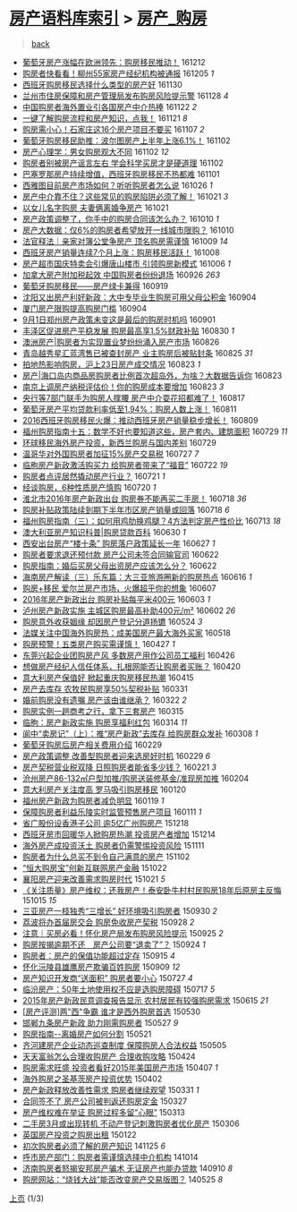 [房产语料库索引](../../README.md)  > [房产_购房](房产_购房.md)
====
> [back](../README.md)

- [葡萄牙房产涨幅在欧洲领先：购房移民推动！](http://jkwz.applinzi.com/ittc/6910791201594016773.html#%E8%91%A1%E8%90%84%E7%89%99%E6%88%BF%E4%BA%A7%E6%B6%A8%E5%B9%85%E5%9C%A8%E6%AC%A7%E6%B4%B2%E9%A2%86%E5%85%88%EF%BC%9A%E8%B4%AD%E6%88%BF%E7%A7%BB%E6%B0%91%E6%8E%A8%E5%8A%A8%EF%BC%81) 161212  
- [购房者快看看！柳州55家房产经纪机构被通报](http://jkwz.applinzi.com/ittc/6908182371215344645.html#%E8%B4%AD%E6%88%BF%E8%80%85%E5%BF%AB%E7%9C%8B%E7%9C%8B%EF%BC%81%E6%9F%B3%E5%B7%9E55%E5%AE%B6%E6%88%BF%E4%BA%A7%E7%BB%8F%E7%BA%AA%E6%9C%BA%E6%9E%84%E8%A2%AB%E9%80%9A%E6%8A%A5) 161205 *1* 
- [西班牙购房移民选择什么类型的房产好](http://jkwz.applinzi.com/ittc/6906283751708820485.html#%E8%A5%BF%E7%8F%AD%E7%89%99%E8%B4%AD%E6%88%BF%E7%A7%BB%E6%B0%91%E9%80%89%E6%8B%A9%E4%BB%80%E4%B9%88%E7%B1%BB%E5%9E%8B%E7%9A%84%E6%88%BF%E4%BA%A7%E5%A5%BD) 161130  
- [兰州市住房保障和房产管理局发布购房风险提示警](http://jkwz.applinzi.com/ittc/6905465273363989509.html#%E5%85%B0%E5%B7%9E%E5%B8%82%E4%BD%8F%E6%88%BF%E4%BF%9D%E9%9A%9C%E5%92%8C%E6%88%BF%E4%BA%A7%E7%AE%A1%E7%90%86%E5%B1%80%E5%8F%91%E5%B8%83%E8%B4%AD%E6%88%BF%E9%A3%8E%E9%99%A9%E6%8F%90%E7%A4%BA%E8%AD%A6) 161128 *4* 
- [中国购房者海外置业引各国房产中介热捧](http://jkwz.applinzi.com/ittc/6903322156628198404.html#%E4%B8%AD%E5%9B%BD%E8%B4%AD%E6%88%BF%E8%80%85%E6%B5%B7%E5%A4%96%E7%BD%AE%E4%B8%9A%E5%BC%95%E5%90%84%E5%9B%BD%E6%88%BF%E4%BA%A7%E4%B8%AD%E4%BB%8B%E7%83%AD%E6%8D%A7) 161122 *2* 
- [一键了解购房流程和房产知识，点我！](http://jkwz.applinzi.com/ittc/6902994015707726853.html#%E4%B8%80%E9%94%AE%E4%BA%86%E8%A7%A3%E8%B4%AD%E6%88%BF%E6%B5%81%E7%A8%8B%E5%92%8C%E6%88%BF%E4%BA%A7%E7%9F%A5%E8%AF%86%EF%BC%8C%E7%82%B9%E6%88%91%EF%BC%81) 161121 *8* 
- [购房需小心！石家庄这16个房产项目不要买](http://jkwz.applinzi.com/ittc/6897763913373844484.html#%E8%B4%AD%E6%88%BF%E9%9C%80%E5%B0%8F%E5%BF%83%EF%BC%81%E7%9F%B3%E5%AE%B6%E5%BA%84%E8%BF%9916%E4%B8%AA%E6%88%BF%E4%BA%A7%E9%A1%B9%E7%9B%AE%E4%B8%8D%E8%A6%81%E4%B9%B0) 161107 *2* 
- [葡萄牙购房移民助推：波尔图房产上半年上涨6.1%！](http://jkwz.applinzi.com/ittc/6895948792863392773.html#%E8%91%A1%E8%90%84%E7%89%99%E8%B4%AD%E6%88%BF%E7%A7%BB%E6%B0%91%E5%8A%A9%E6%8E%A8%EF%BC%9A%E6%B3%A2%E5%B0%94%E5%9B%BE%E6%88%BF%E4%BA%A7%E4%B8%8A%E5%8D%8A%E5%B9%B4%E4%B8%8A%E6%B6%A86.1%25%EF%BC%81) 161102  
- [房产心理学：男女购房观大不同](http://jkwz.applinzi.com/ittc/6895868243733906437.html#%E6%88%BF%E4%BA%A7%E5%BF%83%E7%90%86%E5%AD%A6%EF%BC%9A%E7%94%B7%E5%A5%B3%E8%B4%AD%E6%88%BF%E8%A7%82%E5%A4%A7%E4%B8%8D%E5%90%8C) 161102 *12* 
- [购房者别被房产谣言左右 学会科学买房才是硬道理](http://jkwz.applinzi.com/ittc/6895852024154817541.html#%E8%B4%AD%E6%88%BF%E8%80%85%E5%88%AB%E8%A2%AB%E6%88%BF%E4%BA%A7%E8%B0%A3%E8%A8%80%E5%B7%A6%E5%8F%B3+%E5%AD%A6%E4%BC%9A%E7%A7%91%E5%AD%A6%E4%B9%B0%E6%88%BF%E6%89%8D%E6%98%AF%E7%A1%AC%E9%81%93%E7%90%86) 161102  
- [巴塞罗那房产持续增值，西班牙购房移民不热都难](http://jkwz.applinzi.com/ittc/6895099646820484101.html#%E5%B7%B4%E5%A1%9E%E7%BD%97%E9%82%A3%E6%88%BF%E4%BA%A7%E6%8C%81%E7%BB%AD%E5%A2%9E%E5%80%BC%EF%BC%8C%E8%A5%BF%E7%8F%AD%E7%89%99%E8%B4%AD%E6%88%BF%E7%A7%BB%E6%B0%91%E4%B8%8D%E7%83%AD%E9%83%BD%E9%9A%BE) 161101  
- [西雅图目前房产市场如何？听听购房者怎么说](http://jkwz.applinzi.com/ittc/6893361101986612229.html#%E8%A5%BF%E9%9B%85%E5%9B%BE%E7%9B%AE%E5%89%8D%E6%88%BF%E4%BA%A7%E5%B8%82%E5%9C%BA%E5%A6%82%E4%BD%95%EF%BC%9F%E5%90%AC%E5%90%AC%E8%B4%AD%E6%88%BF%E8%80%85%E6%80%8E%E4%B9%88%E8%AF%B4) 161026 *1* 
- [房产中介靠不住？这些常见的购房陷阱必须了解！](http://jkwz.applinzi.com/ittc/6891469806632436740.html#%E6%88%BF%E4%BA%A7%E4%B8%AD%E4%BB%8B%E9%9D%A0%E4%B8%8D%E4%BD%8F%EF%BC%9F%E8%BF%99%E4%BA%9B%E5%B8%B8%E8%A7%81%E7%9A%84%E8%B4%AD%E6%88%BF%E9%99%B7%E9%98%B1%E5%BF%85%E9%A1%BB%E4%BA%86%E8%A7%A3%EF%BC%81) 161021 *3* 
- [以女儿名字购房 夫妻俩离婚争房产](http://jkwz.applinzi.com/ittc/6891223808538575877.html#%E4%BB%A5%E5%A5%B3%E5%84%BF%E5%90%8D%E5%AD%97%E8%B4%AD%E6%88%BF+%E5%A4%AB%E5%A6%BB%E4%BF%A9%E7%A6%BB%E5%A9%9A%E4%BA%89%E6%88%BF%E4%BA%A7) 161021  
- [房产政策调整了，你手中的购房合同该怎么办？](http://jkwz.applinzi.com/ittc/6887411107584541700.html#%E6%88%BF%E4%BA%A7%E6%94%BF%E7%AD%96%E8%B0%83%E6%95%B4%E4%BA%86%EF%BC%8C%E4%BD%A0%E6%89%8B%E4%B8%AD%E7%9A%84%E8%B4%AD%E6%88%BF%E5%90%88%E5%90%8C%E8%AF%A5%E6%80%8E%E4%B9%88%E5%8A%9E%EF%BC%9F) 161010 *1* 
- [房产大数据：仅6%的购房者希望放开一线城市限购？](http://jkwz.applinzi.com/ittc/6887383069517939717.html#%E6%88%BF%E4%BA%A7%E5%A4%A7%E6%95%B0%E6%8D%AE%EF%BC%9A%E4%BB%856%25%E7%9A%84%E8%B4%AD%E6%88%BF%E8%80%85%E5%B8%8C%E6%9C%9B%E6%94%BE%E5%BC%80%E4%B8%80%E7%BA%BF%E5%9F%8E%E5%B8%82%E9%99%90%E8%B4%AD%EF%BC%9F) 161010  
- [法官释法｜亲家对簿公堂争房产 顶名购房需谨慎](http://jkwz.applinzi.com/ittc/6887046748177957893.html#%E6%B3%95%E5%AE%98%E9%87%8A%E6%B3%95%EF%BD%9C%E4%BA%B2%E5%AE%B6%E5%AF%B9%E7%B0%BF%E5%85%AC%E5%A0%82%E4%BA%89%E6%88%BF%E4%BA%A7+%E9%A1%B6%E5%90%8D%E8%B4%AD%E6%88%BF%E9%9C%80%E8%B0%A8%E6%85%8E) 161009 *14* 
- [西班牙房产销量连续7个月上涨：购房移民活跃！](http://jkwz.applinzi.com/ittc/6886680897830519813.html#%E8%A5%BF%E7%8F%AD%E7%89%99%E6%88%BF%E4%BA%A7%E9%94%80%E9%87%8F%E8%BF%9E%E7%BB%AD7%E4%B8%AA%E6%9C%88%E4%B8%8A%E6%B6%A8%EF%BC%9A%E8%B4%AD%E6%88%BF%E7%A7%BB%E6%B0%91%E6%B4%BB%E8%B7%83%EF%BC%81) 161008  
- [房产超市国庆特卖会引爆唐山楼市 引领购房新模式](http://jkwz.applinzi.com/ittc/6886025988613342213.html#%E6%88%BF%E4%BA%A7%E8%B6%85%E5%B8%82%E5%9B%BD%E5%BA%86%E7%89%B9%E5%8D%96%E4%BC%9A%E5%BC%95%E7%88%86%E5%94%90%E5%B1%B1%E6%A5%BC%E5%B8%82+%E5%BC%95%E9%A2%86%E8%B4%AD%E6%88%BF%E6%96%B0%E6%A8%A1%E5%BC%8F) 161006 *1* 
- [加拿大房产附加税起效 中国购房者纷纷退场](http://jkwz.applinzi.com/ittc/6882176540137227269.html#%E5%8A%A0%E6%8B%BF%E5%A4%A7%E6%88%BF%E4%BA%A7%E9%99%84%E5%8A%A0%E7%A8%8E%E8%B5%B7%E6%95%88+%E4%B8%AD%E5%9B%BD%E8%B4%AD%E6%88%BF%E8%80%85%E7%BA%B7%E7%BA%B7%E9%80%80%E5%9C%BA) 160926 *263* 
- [葡萄牙购房移民——房产绿卡兼得](http://jkwz.applinzi.com/ittc/6879596280799560708.html#%E8%91%A1%E8%90%84%E7%89%99%E8%B4%AD%E6%88%BF%E7%A7%BB%E6%B0%91%E2%80%94%E2%80%94%E6%88%BF%E4%BA%A7%E7%BB%BF%E5%8D%A1%E5%85%BC%E5%BE%97) 160919  
- [沈阳又出房产利好新政：大中专毕业生购房可用父母公积金](http://jkwz.applinzi.com/ittc/6874102453032715268.html#%E6%B2%88%E9%98%B3%E5%8F%88%E5%87%BA%E6%88%BF%E4%BA%A7%E5%88%A9%E5%A5%BD%E6%96%B0%E6%94%BF%EF%BC%9A%E5%A4%A7%E4%B8%AD%E4%B8%93%E6%AF%95%E4%B8%9A%E7%94%9F%E8%B4%AD%E6%88%BF%E5%8F%AF%E7%94%A8%E7%88%B6%E6%AF%8D%E5%85%AC%E7%A7%AF%E9%87%91) 160904  
- [厦门房产限购提高购房门槛](http://jkwz.applinzi.com/ittc/6872546950385239045.html#%E5%8E%A6%E9%97%A8%E6%88%BF%E4%BA%A7%E9%99%90%E8%B4%AD%E6%8F%90%E9%AB%98%E8%B4%AD%E6%88%BF%E9%97%A8%E6%A7%9B) 160904  
- [9月1日郑州房产政策未变这是最后的购房时机吗](http://jkwz.applinzi.com/ittc/6872817430904177669.html#9%E6%9C%881%E6%97%A5%E9%83%91%E5%B7%9E%E6%88%BF%E4%BA%A7%E6%94%BF%E7%AD%96%E6%9C%AA%E5%8F%98%E8%BF%99%E6%98%AF%E6%9C%80%E5%90%8E%E7%9A%84%E8%B4%AD%E6%88%BF%E6%97%B6%E6%9C%BA%E5%90%97) 160901  
- [丰泽区促进房产平稳发展 购房最高享1.5%财政补贴](http://jkwz.applinzi.com/ittc/6872075780598793221.html#%E4%B8%B0%E6%B3%BD%E5%8C%BA%E4%BF%83%E8%BF%9B%E6%88%BF%E4%BA%A7%E5%B9%B3%E7%A8%B3%E5%8F%91%E5%B1%95+%E8%B4%AD%E6%88%BF%E6%9C%80%E9%AB%98%E4%BA%AB1.5%25%E8%B4%A2%E6%94%BF%E8%A1%A5%E8%B4%B4) 160830 *1* 
- [澳洲房产|购房者为实现置业梦纷纷涌入房产市场](http://jkwz.applinzi.com/ittc/6870629964600312837.html#%E6%BE%B3%E6%B4%B2%E6%88%BF%E4%BA%A7%7C%E8%B4%AD%E6%88%BF%E8%80%85%E4%B8%BA%E5%AE%9E%E7%8E%B0%E7%BD%AE%E4%B8%9A%E6%A2%A6%E7%BA%B7%E7%BA%B7%E6%B6%8C%E5%85%A5%E6%88%BF%E4%BA%A7%E5%B8%82%E5%9C%BA) 160826  
- [青岛越秀星汇蓝湾售已被查封房产 业主购房后被贴封条](http://jkwz.applinzi.com/ittc/6870409853968843780.html#%E9%9D%92%E5%B2%9B%E8%B6%8A%E7%A7%80%E6%98%9F%E6%B1%87%E8%93%9D%E6%B9%BE%E5%94%AE%E5%B7%B2%E8%A2%AB%E6%9F%A5%E5%B0%81%E6%88%BF%E4%BA%A7+%E4%B8%9A%E4%B8%BB%E8%B4%AD%E6%88%BF%E5%90%8E%E8%A2%AB%E8%B4%B4%E5%B0%81%E6%9D%A1) 160825 *31* 
- [拍地热影响购房，沪上23日房产成交情况](http://jkwz.applinzi.com/ittc/6869619115538514949.html#%E6%8B%8D%E5%9C%B0%E7%83%AD%E5%BD%B1%E5%93%8D%E8%B4%AD%E6%88%BF%EF%BC%8C%E6%B2%AA%E4%B8%8A23%E6%97%A5%E6%88%BF%E4%BA%A7%E6%88%90%E4%BA%A4%E6%83%85%E5%86%B5) 160823 *1* 
- [房产|海口岛内商品房购房者比例首次超岛外，为啥？大数据告诉你](http://jkwz.applinzi.com/ittc/6869592010650027013.html#%E6%88%BF%E4%BA%A7%7C%E6%B5%B7%E5%8F%A3%E5%B2%9B%E5%86%85%E5%95%86%E5%93%81%E6%88%BF%E8%B4%AD%E6%88%BF%E8%80%85%E6%AF%94%E4%BE%8B%E9%A6%96%E6%AC%A1%E8%B6%85%E5%B2%9B%E5%A4%96%EF%BC%8C%E4%B8%BA%E5%95%A5%EF%BC%9F%E5%A4%A7%E6%95%B0%E6%8D%AE%E5%91%8A%E8%AF%89%E4%BD%A0) 160823  
- [南京上调房产纳税评估价！你的购房成本要增加](http://jkwz.applinzi.com/ittc/6869488522913907716.html#%E5%8D%97%E4%BA%AC%E4%B8%8A%E8%B0%83%E6%88%BF%E4%BA%A7%E7%BA%B3%E7%A8%8E%E8%AF%84%E4%BC%B0%E4%BB%B7%EF%BC%81%E4%BD%A0%E7%9A%84%E8%B4%AD%E6%88%BF%E6%88%90%E6%9C%AC%E8%A6%81%E5%A2%9E%E5%8A%A0) 160823 *3* 
- [央行等7部门联手为购房人撑腰 房产中介耍花招都难了！](http://jkwz.applinzi.com/ittc/6867353615878063109.html#%E5%A4%AE%E8%A1%8C%E7%AD%897%E9%83%A8%E9%97%A8%E8%81%94%E6%89%8B%E4%B8%BA%E8%B4%AD%E6%88%BF%E4%BA%BA%E6%92%91%E8%85%B0+%E6%88%BF%E4%BA%A7%E4%B8%AD%E4%BB%8B%E8%80%8D%E8%8A%B1%E6%8B%9B%E9%83%BD%E9%9A%BE%E4%BA%86%EF%BC%81) 160817  
- [葡萄牙房产平均贷款利率低至1.94%：购房人数上涨！](http://jkwz.applinzi.com/ittc/6865067013428478981.html#%E8%91%A1%E8%90%84%E7%89%99%E6%88%BF%E4%BA%A7%E5%B9%B3%E5%9D%87%E8%B4%B7%E6%AC%BE%E5%88%A9%E7%8E%87%E4%BD%8E%E8%87%B31.94%25%EF%BC%9A%E8%B4%AD%E6%88%BF%E4%BA%BA%E6%95%B0%E4%B8%8A%E6%B6%A8%EF%BC%81) 160811  
- [2016西班牙购房移民火爆：推动西班牙房产销量稳步增长！](http://jkwz.applinzi.com/ittc/6864405160402617349.html#2016%E8%A5%BF%E7%8F%AD%E7%89%99%E8%B4%AD%E6%88%BF%E7%A7%BB%E6%B0%91%E7%81%AB%E7%88%86%EF%BC%9A%E6%8E%A8%E5%8A%A8%E8%A5%BF%E7%8F%AD%E7%89%99%E6%88%BF%E4%BA%A7%E9%94%80%E9%87%8F%E7%A8%B3%E6%AD%A5%E5%A2%9E%E9%95%BF%EF%BC%81) 160809  
- [福州购房指南十五：数学不好也要知道这些，房产套内、建筑面积](http://jkwz.applinzi.com/ittc/6860297562015400964.html#%E7%A6%8F%E5%B7%9E%E8%B4%AD%E6%88%BF%E6%8C%87%E5%8D%97%E5%8D%81%E4%BA%94%EF%BC%9A%E6%95%B0%E5%AD%A6%E4%B8%8D%E5%A5%BD%E4%B9%9F%E8%A6%81%E7%9F%A5%E9%81%93%E8%BF%99%E4%BA%9B%EF%BC%8C%E6%88%BF%E4%BA%A7%E5%A5%97%E5%86%85%E3%80%81%E5%BB%BA%E7%AD%91%E9%9D%A2%E7%A7%AF) 160729 *11* 
- [环球移民海外房产投资，新西兰购房与国内差别](http://jkwz.applinzi.com/ittc/6860269496002151429.html#%E7%8E%AF%E7%90%83%E7%A7%BB%E6%B0%91%E6%B5%B7%E5%A4%96%E6%88%BF%E4%BA%A7%E6%8A%95%E8%B5%84%EF%BC%8C%E6%96%B0%E8%A5%BF%E5%85%B0%E8%B4%AD%E6%88%BF%E4%B8%8E%E5%9B%BD%E5%86%85%E5%B7%AE%E5%88%AB) 160729  
- [温哥华对外国购房者加征15%房产交易税](http://jkwz.applinzi.com/ittc/6859328892313273349.html#%E6%B8%A9%E5%93%A5%E5%8D%8E%E5%AF%B9%E5%A4%96%E5%9B%BD%E8%B4%AD%E6%88%BF%E8%80%85%E5%8A%A0%E5%BE%8115%25%E6%88%BF%E4%BA%A7%E4%BA%A4%E6%98%93%E7%A8%8E) 160727 *7* 
- [临朐房产新政激活购买力 给购房者带来了“福音”](http://jkwz.applinzi.com/ittc/6857692766259381252.html#%E4%B8%B4%E6%9C%90%E6%88%BF%E4%BA%A7%E6%96%B0%E6%94%BF%E6%BF%80%E6%B4%BB%E8%B4%AD%E4%B9%B0%E5%8A%9B+%E7%BB%99%E8%B4%AD%E6%88%BF%E8%80%85%E5%B8%A6%E6%9D%A5%E4%BA%86%E2%80%9C%E7%A6%8F%E9%9F%B3%E2%80%9D) 160722 *19* 
- [购房者点评居然撬动房产行业？](http://jkwz.applinzi.com/ittc/6857353654713189380.html#%E8%B4%AD%E6%88%BF%E8%80%85%E7%82%B9%E8%AF%84%E5%B1%85%E7%84%B6%E6%92%AC%E5%8A%A8%E6%88%BF%E4%BA%A7%E8%A1%8C%E4%B8%9A%EF%BC%9F) 160721 *1* 
- [经谈购房，6种性质房产慎购](http://jkwz.applinzi.com/ittc/6856952482131084293.html#%E7%BB%8F%E8%B0%88%E8%B4%AD%E6%88%BF%EF%BC%8C6%E7%A7%8D%E6%80%A7%E8%B4%A8%E6%88%BF%E4%BA%A7%E6%85%8E%E8%B4%AD) 160720 *1* 
- [淮北市2016年房产新政出台 购房券不能再买二手房！](http://jkwz.applinzi.com/ittc/6856113243667563524.html#%E6%B7%AE%E5%8C%97%E5%B8%822016%E5%B9%B4%E6%88%BF%E4%BA%A7%E6%96%B0%E6%94%BF%E5%87%BA%E5%8F%B0+%E8%B4%AD%E6%88%BF%E5%88%B8%E4%B8%8D%E8%83%BD%E5%86%8D%E4%B9%B0%E4%BA%8C%E6%89%8B%E6%88%BF%EF%BC%81) 160718 *36* 
- [购房补贴政策陆续到期下半年市区房产销量或回落](http://jkwz.applinzi.com/ittc/6856102594493285381.html#%E8%B4%AD%E6%88%BF%E8%A1%A5%E8%B4%B4%E6%94%BF%E7%AD%96%E9%99%86%E7%BB%AD%E5%88%B0%E6%9C%9F%E4%B8%8B%E5%8D%8A%E5%B9%B4%E5%B8%82%E5%8C%BA%E6%88%BF%E4%BA%A7%E9%94%80%E9%87%8F%E6%88%96%E5%9B%9E%E8%90%BD) 160718 *6* 
- [福州购房指南（三）：如何用鸡肋换鸡腿？4方法判定房产性价比](http://jkwz.applinzi.com/ittc/6854358621642818564.html#%E7%A6%8F%E5%B7%9E%E8%B4%AD%E6%88%BF%E6%8C%87%E5%8D%97%EF%BC%88%E4%B8%89%EF%BC%89%EF%BC%9A%E5%A6%82%E4%BD%95%E7%94%A8%E9%B8%A1%E8%82%8B%E6%8D%A2%E9%B8%A1%E8%85%BF%EF%BC%9F4%E6%96%B9%E6%B3%95%E5%88%A4%E5%AE%9A%E6%88%BF%E4%BA%A7%E6%80%A7%E4%BB%B7%E6%AF%94) 160713 *18* 
- [澳大利亚房产知识科普|购房贷款百科](http://jkwz.applinzi.com/ittc/6849509176916837381.html#%E6%BE%B3%E5%A4%A7%E5%88%A9%E4%BA%9A%E6%88%BF%E4%BA%A7%E7%9F%A5%E8%AF%86%E7%A7%91%E6%99%AE%7C%E8%B4%AD%E6%88%BF%E8%B4%B7%E6%AC%BE%E7%99%BE%E7%A7%91) 160630 *1* 
- [西安出台房产“楼十条” 购房落户政策延长一年](http://jkwz.applinzi.com/ittc/6848307818276586500.html#%E8%A5%BF%E5%AE%89%E5%87%BA%E5%8F%B0%E6%88%BF%E4%BA%A7%E2%80%9C%E6%A5%BC%E5%8D%81%E6%9D%A1%E2%80%9D+%E8%B4%AD%E6%88%BF%E8%90%BD%E6%88%B7%E6%94%BF%E7%AD%96%E5%BB%B6%E9%95%BF%E4%B8%80%E5%B9%B4) 160627 *1* 
- [购房者要求退还预付款 房产公司未签合同输官司](http://jkwz.applinzi.com/ittc/6846491375750874117.html#%E8%B4%AD%E6%88%BF%E8%80%85%E8%A6%81%E6%B1%82%E9%80%80%E8%BF%98%E9%A2%84%E4%BB%98%E6%AC%BE+%E6%88%BF%E4%BA%A7%E5%85%AC%E5%8F%B8%E6%9C%AA%E7%AD%BE%E5%90%88%E5%90%8C%E8%BE%93%E5%AE%98%E5%8F%B8) 160622  
- [购房指南：婚后买房父母出资房产应该怎么分？](http://jkwz.applinzi.com/ittc/6846469108983661573.html#%E8%B4%AD%E6%88%BF%E6%8C%87%E5%8D%97%EF%BC%9A%E5%A9%9A%E5%90%8E%E4%B9%B0%E6%88%BF%E7%88%B6%E6%AF%8D%E5%87%BA%E8%B5%84%E6%88%BF%E4%BA%A7%E5%BA%94%E8%AF%A5%E6%80%8E%E4%B9%88%E5%88%86%EF%BC%9F) 160622  
- [海南房产解读（三）乐东篇：大三亚旅游圈新的购房热点](http://jkwz.applinzi.com/ittc/6844025313256014852.html#%E6%B5%B7%E5%8D%97%E6%88%BF%E4%BA%A7%E8%A7%A3%E8%AF%BB%EF%BC%88%E4%B8%89%EF%BC%89%E4%B9%90%E4%B8%9C%E7%AF%87%EF%BC%9A%E5%A4%A7%E4%B8%89%E4%BA%9A%E6%97%85%E6%B8%B8%E5%9C%88%E6%96%B0%E7%9A%84%E8%B4%AD%E6%88%BF%E7%83%AD%E7%82%B9) 160616 *1* 
- [购房+移民 爱尔兰房产市场，火爆超乎你的想象](http://jkwz.applinzi.com/ittc/6840925068724798469.html#%E8%B4%AD%E6%88%BF%2B%E7%A7%BB%E6%B0%91+%E7%88%B1%E5%B0%94%E5%85%B0%E6%88%BF%E4%BA%A7%E5%B8%82%E5%9C%BA%EF%BC%8C%E7%81%AB%E7%88%86%E8%B6%85%E4%B9%8E%E4%BD%A0%E7%9A%84%E6%83%B3%E8%B1%A1) 160607  
- [2016年房产新政出台 购房补贴每平米400元](http://jkwz.applinzi.com/ittc/6839388111465088004.html#2016%E5%B9%B4%E6%88%BF%E4%BA%A7%E6%96%B0%E6%94%BF%E5%87%BA%E5%8F%B0+%E8%B4%AD%E6%88%BF%E8%A1%A5%E8%B4%B4%E6%AF%8F%E5%B9%B3%E7%B1%B3400%E5%85%83) 160603 *1* 
- [泸州房产新政实施 主城区购房最高补助400元/m²](http://jkwz.applinzi.com/ittc/6839222708130546692.html#%E6%B3%B8%E5%B7%9E%E6%88%BF%E4%BA%A7%E6%96%B0%E6%94%BF%E5%AE%9E%E6%96%BD+%E4%B8%BB%E5%9F%8E%E5%8C%BA%E8%B4%AD%E6%88%BF%E6%9C%80%E9%AB%98%E8%A1%A5%E5%8A%A9400%E5%85%83%2Fm%C2%B2) 160602 *26* 
- [购房意外收获姻缘 却因房产登记分道扬镳](http://jkwz.applinzi.com/ittc/6835838017327334404.html#%E8%B4%AD%E6%88%BF%E6%84%8F%E5%A4%96%E6%94%B6%E8%8E%B7%E5%A7%BB%E7%BC%98+%E5%8D%B4%E5%9B%A0%E6%88%BF%E4%BA%A7%E7%99%BB%E8%AE%B0%E5%88%86%E9%81%93%E6%89%AC%E9%95%B3) 160524 *3* 
- [法媒关注中国海外购房热：成美国房产最大海外买家](http://jkwz.applinzi.com/ittc/6833483277494912005.html#%E6%B3%95%E5%AA%92%E5%85%B3%E6%B3%A8%E4%B8%AD%E5%9B%BD%E6%B5%B7%E5%A4%96%E8%B4%AD%E6%88%BF%E7%83%AD%EF%BC%9A%E6%88%90%E7%BE%8E%E5%9B%BD%E6%88%BF%E4%BA%A7%E6%9C%80%E5%A4%A7%E6%B5%B7%E5%A4%96%E4%B9%B0%E5%AE%B6) 160518  
- [购房预警！五类房产购买需谨慎！](http://jkwz.applinzi.com/ittc/6825724798235591684.html#%E8%B4%AD%E6%88%BF%E9%A2%84%E8%AD%A6%EF%BC%81%E4%BA%94%E7%B1%BB%E6%88%BF%E4%BA%A7%E8%B4%AD%E4%B9%B0%E9%9C%80%E8%B0%A8%E6%85%8E%EF%BC%81) 160427 *1* 
- [东莞兴起企业团购房产风 多数房产用作公司员工福利](http://jkwz.applinzi.com/ittc/6825361719270310917.html#%E4%B8%9C%E8%8E%9E%E5%85%B4%E8%B5%B7%E4%BC%81%E4%B8%9A%E5%9B%A2%E8%B4%AD%E6%88%BF%E4%BA%A7%E9%A3%8E+%E5%A4%9A%E6%95%B0%E6%88%BF%E4%BA%A7%E7%94%A8%E4%BD%9C%E5%85%AC%E5%8F%B8%E5%91%98%E5%B7%A5%E7%A6%8F%E5%88%A9) 160426  
- [想做房产经纪人信任体系，扎根网能否让购房者买账？](http://jkwz.applinzi.com/ittc/6823088676766483461.html#%E6%83%B3%E5%81%9A%E6%88%BF%E4%BA%A7%E7%BB%8F%E7%BA%AA%E4%BA%BA%E4%BF%A1%E4%BB%BB%E4%BD%93%E7%B3%BB%EF%BC%8C%E6%89%8E%E6%A0%B9%E7%BD%91%E8%83%BD%E5%90%A6%E8%AE%A9%E8%B4%AD%E6%88%BF%E8%80%85%E4%B9%B0%E8%B4%A6%EF%BC%9F) 160420  
- [意大利房产保值好 掀起重庆购房移民热潮](http://jkwz.applinzi.com/ittc/6821280270023918596.html#%E6%84%8F%E5%A4%A7%E5%88%A9%E6%88%BF%E4%BA%A7%E4%BF%9D%E5%80%BC%E5%A5%BD+%E6%8E%80%E8%B5%B7%E9%87%8D%E5%BA%86%E8%B4%AD%E6%88%BF%E7%A7%BB%E6%B0%91%E7%83%AD%E6%BD%AE) 160415  
- [房产去库存 农牧民购房享50%契税补贴](http://jkwz.applinzi.com/ittc/6815689500189524996.html#%E6%88%BF%E4%BA%A7%E5%8E%BB%E5%BA%93%E5%AD%98+%E5%86%9C%E7%89%A7%E6%B0%91%E8%B4%AD%E6%88%BF%E4%BA%AB50%25%E5%A5%91%E7%A8%8E%E8%A1%A5%E8%B4%B4) 160331  
- [婚前购房没有遗嘱 房产该由谁继承？](http://jkwz.applinzi.com/ittc/6812394531773219845.html#%E5%A9%9A%E5%89%8D%E8%B4%AD%E6%88%BF%E6%B2%A1%E6%9C%89%E9%81%97%E5%98%B1+%E6%88%BF%E4%BA%A7%E8%AF%A5%E7%94%B1%E8%B0%81%E7%BB%A7%E6%89%BF%EF%BC%9F) 160322 *2* 
- [购房实例一趟商考之行，拿下三套房产](http://jkwz.applinzi.com/ittc/6809713005885408261.html#%E8%B4%AD%E6%88%BF%E5%AE%9E%E4%BE%8B%E4%B8%80%E8%B6%9F%E5%95%86%E8%80%83%E4%B9%8B%E8%A1%8C%EF%BC%8C%E6%8B%BF%E4%B8%8B%E4%B8%89%E5%A5%97%E6%88%BF%E4%BA%A7) 160315  
- [临朐：房产新政实施 购房享福利红包](http://jkwz.applinzi.com/ittc/6809438321142924292.html#%E4%B8%B4%E6%9C%90%EF%BC%9A%E6%88%BF%E4%BA%A7%E6%96%B0%E6%94%BF%E5%AE%9E%E6%96%BD+%E8%B4%AD%E6%88%BF%E4%BA%AB%E7%A6%8F%E5%88%A9%E7%BA%A2%E5%8C%85) 160314 *11* 
- [阆中“卖房记”（上）：推“房产新政”去库存 给购房群众发补](http://jkwz.applinzi.com/ittc/6807216701124903941.html#%E9%98%86%E4%B8%AD%E2%80%9C%E5%8D%96%E6%88%BF%E8%AE%B0%E2%80%9D%EF%BC%88%E4%B8%8A%EF%BC%89%EF%BC%9A%E6%8E%A8%E2%80%9C%E6%88%BF%E4%BA%A7%E6%96%B0%E6%94%BF%E2%80%9D%E5%8E%BB%E5%BA%93%E5%AD%98+%E7%BB%99%E8%B4%AD%E6%88%BF%E7%BE%A4%E4%BC%97%E5%8F%91%E8%A1%A5) 160308 *1* 
- [葡萄牙购房后房产相关费用介绍](http://jkwz.applinzi.com/ittc/6804359397669078021.html#%E8%91%A1%E8%90%84%E7%89%99%E8%B4%AD%E6%88%BF%E5%90%8E%E6%88%BF%E4%BA%A7%E7%9B%B8%E5%85%B3%E8%B4%B9%E7%94%A8%E4%BB%8B%E7%BB%8D) 160229  
- [房产政策调整 改善型购房者迎来选房好时机](http://jkwz.applinzi.com/ittc/6804228843640456196.html#%E6%88%BF%E4%BA%A7%E6%94%BF%E7%AD%96%E8%B0%83%E6%95%B4+%E6%94%B9%E5%96%84%E5%9E%8B%E8%B4%AD%E6%88%BF%E8%80%85%E8%BF%8E%E6%9D%A5%E9%80%89%E6%88%BF%E5%A5%BD%E6%97%B6%E6%9C%BA) 160229 *6* 
- [房产契税营业税双降 日照购房者能省多少钱？](http://jkwz.applinzi.com/ittc/6801229297490592773.html#%E6%88%BF%E4%BA%A7%E5%A5%91%E7%A8%8E%E8%90%A5%E4%B8%9A%E7%A8%8E%E5%8F%8C%E9%99%8D+%E6%97%A5%E7%85%A7%E8%B4%AD%E6%88%BF%E8%80%85%E8%83%BD%E7%9C%81%E5%A4%9A%E5%B0%91%E9%92%B1%EF%BC%9F) 160221 *3* 
- [沧州房产86-132㎡户型加推/购房送装修基金/准现房加推](http://jkwz.applinzi.com/ittc/6794756157952492549.html#%E6%B2%A7%E5%B7%9E%E6%88%BF%E4%BA%A786-132%E3%8E%A1%E6%88%B7%E5%9E%8B%E5%8A%A0%E6%8E%A8%2F%E8%B4%AD%E6%88%BF%E9%80%81%E8%A3%85%E4%BF%AE%E5%9F%BA%E9%87%91%2F%E5%87%86%E7%8E%B0%E6%88%BF%E5%8A%A0%E6%8E%A8) 160204  
- [意大利房产关注度高 罗马吸引购房移民](http://jkwz.applinzi.com/ittc/6789449956670833668.html#%E6%84%8F%E5%A4%A7%E5%88%A9%E6%88%BF%E4%BA%A7%E5%85%B3%E6%B3%A8%E5%BA%A6%E9%AB%98+%E7%BD%97%E9%A9%AC%E5%90%B8%E5%BC%95%E8%B4%AD%E6%88%BF%E7%A7%BB%E6%B0%91) 160120  
- [福州房产新政为购房者减负明显](http://jkwz.applinzi.com/ittc/6789158874049414148.html#%E7%A6%8F%E5%B7%9E%E6%88%BF%E4%BA%A7%E6%96%B0%E6%94%BF%E4%B8%BA%E8%B4%AD%E6%88%BF%E8%80%85%E5%87%8F%E8%B4%9F%E6%98%8E%E6%98%BE) 160119 *1* 
- [保障购房者利益乐陵实时监管预售房产项目](http://jkwz.applinzi.com/ittc/6785984858849543173.html#%E4%BF%9D%E9%9A%9C%E8%B4%AD%E6%88%BF%E8%80%85%E5%88%A9%E7%9B%8A%E4%B9%90%E9%99%B5%E5%AE%9E%E6%97%B6%E7%9B%91%E7%AE%A1%E9%A2%84%E5%94%AE%E6%88%BF%E4%BA%A7%E9%A1%B9%E7%9B%AE) 160111 *1* 
- [省广股份设香港子公司 逾5亿广州购房产](http://jkwz.applinzi.com/ittc/6777198241632486405.html#%E7%9C%81%E5%B9%BF%E8%82%A1%E4%BB%BD%E8%AE%BE%E9%A6%99%E6%B8%AF%E5%AD%90%E5%85%AC%E5%8F%B8+%E9%80%BE5%E4%BA%BF%E5%B9%BF%E5%B7%9E%E8%B4%AD%E6%88%BF%E4%BA%A7) 151218  
- [西班牙房市回暖华人掀购房热潮 投资房产者增加](http://jkwz.applinzi.com/ittc/6775621127883981829.html#%E8%A5%BF%E7%8F%AD%E7%89%99%E6%88%BF%E5%B8%82%E5%9B%9E%E6%9A%96%E5%8D%8E%E4%BA%BA%E6%8E%80%E8%B4%AD%E6%88%BF%E7%83%AD%E6%BD%AE+%E6%8A%95%E8%B5%84%E6%88%BF%E4%BA%A7%E8%80%85%E5%A2%9E%E5%8A%A0) 151214  
- [海外房产成投资沃土 购房者仍需警惕投资风险](http://jkwz.applinzi.com/ittc/6763446152322352132.html#%E6%B5%B7%E5%A4%96%E6%88%BF%E4%BA%A7%E6%88%90%E6%8A%95%E8%B5%84%E6%B2%83%E5%9C%9F+%E8%B4%AD%E6%88%BF%E8%80%85%E4%BB%8D%E9%9C%80%E8%AD%A6%E6%83%95%E6%8A%95%E8%B5%84%E9%A3%8E%E9%99%A9) 151111  
- [购房者为什么总买不到令自己满意的房产](http://jkwz.applinzi.com/ittc/6760037374827873284.html#%E8%B4%AD%E6%88%BF%E8%80%85%E4%B8%BA%E4%BB%80%E4%B9%88%E6%80%BB%E4%B9%B0%E4%B8%8D%E5%88%B0%E4%BB%A4%E8%87%AA%E5%B7%B1%E6%BB%A1%E6%84%8F%E7%9A%84%E6%88%BF%E4%BA%A7) 151102  
- [“恒大购房宝”创新互联网房产金融](http://jkwz.applinzi.com/ittc/6755927799794107396.html#%E2%80%9C%E6%81%92%E5%A4%A7%E8%B4%AD%E6%88%BF%E5%AE%9D%E2%80%9D%E5%88%9B%E6%96%B0%E4%BA%92%E8%81%94%E7%BD%91%E6%88%BF%E4%BA%A7%E9%87%91%E8%9E%8D) 151022  
- [襄阳房产迎来改善需求购房时代](http://jkwz.applinzi.com/ittc/6755582209547355141.html#%E8%A5%84%E9%98%B3%E6%88%BF%E4%BA%A7%E8%BF%8E%E6%9D%A5%E6%94%B9%E5%96%84%E9%9C%80%E6%B1%82%E8%B4%AD%E6%88%BF%E6%97%B6%E4%BB%A3) 151021 *5* 
- [《关注质量》房产维权：还我房产！泰安卧牛村村民购房18年后原房主反悔](http://jkwz.applinzi.com/ittc/6753200392482407428.html#%E3%80%8A%E5%85%B3%E6%B3%A8%E8%B4%A8%E9%87%8F%E3%80%8B%E6%88%BF%E4%BA%A7%E7%BB%B4%E6%9D%83%EF%BC%9A%E8%BF%98%E6%88%91%E6%88%BF%E4%BA%A7%EF%BC%81%E6%B3%B0%E5%AE%89%E5%8D%A7%E7%89%9B%E6%9D%91%E6%9D%91%E6%B0%91%E8%B4%AD%E6%88%BF18%E5%B9%B4%E5%90%8E%E5%8E%9F%E6%88%BF%E4%B8%BB%E5%8F%8D%E6%82%94) 151015 *15* 
- [三亚房产一枝独秀“三增长” 好环境吸引购房者](http://jkwz.applinzi.com/ittc/6747765081304892421.html#%E4%B8%89%E4%BA%9A%E6%88%BF%E4%BA%A7%E4%B8%80%E6%9E%9D%E7%8B%AC%E7%A7%80%E2%80%9C%E4%B8%89%E5%A2%9E%E9%95%BF%E2%80%9D+%E5%A5%BD%E7%8E%AF%E5%A2%83%E5%90%B8%E5%BC%95%E8%B4%AD%E6%88%BF%E8%80%85) 150930 *2* 
- [荔波将办首届房交会 购房免收房产契税](http://jkwz.applinzi.com/ittc/6747151661190743044.html#%E8%8D%94%E6%B3%A2%E5%B0%86%E5%8A%9E%E9%A6%96%E5%B1%8A%E6%88%BF%E4%BA%A4%E4%BC%9A+%E8%B4%AD%E6%88%BF%E5%85%8D%E6%94%B6%E6%88%BF%E4%BA%A7%E5%A5%91%E7%A8%8E) 150928 *2* 
- [注意｜买房必看！怀化房产局发布购房风险提示](http://jkwz.applinzi.com/ittc/6745971490077000709.html#%E6%B3%A8%E6%84%8F%EF%BD%9C%E4%B9%B0%E6%88%BF%E5%BF%85%E7%9C%8B%EF%BC%81%E6%80%80%E5%8C%96%E6%88%BF%E4%BA%A7%E5%B1%80%E5%8F%91%E5%B8%83%E8%B4%AD%E6%88%BF%E9%A3%8E%E9%99%A9%E6%8F%90%E7%A4%BA) 150925 *2* 
- [购房按揭逾期不还　房产公司要“退卖了”？](http://jkwz.applinzi.com/ittc/6745601242422133764.html#%E8%B4%AD%E6%88%BF%E6%8C%89%E6%8F%AD%E9%80%BE%E6%9C%9F%E4%B8%8D%E8%BF%98%E3%80%80%E6%88%BF%E4%BA%A7%E5%85%AC%E5%8F%B8%E8%A6%81%E2%80%9C%E9%80%80%E5%8D%96%E4%BA%86%E2%80%9D%EF%BC%9F) 150924 *1* 
- [购房者：房产的保值功能超过定存](http://jkwz.applinzi.com/ittc/6742178565804557317.html#%E8%B4%AD%E6%88%BF%E8%80%85%EF%BC%9A%E6%88%BF%E4%BA%A7%E7%9A%84%E4%BF%9D%E5%80%BC%E5%8A%9F%E8%83%BD%E8%B6%85%E8%BF%87%E5%AE%9A%E5%AD%98) 150915 *4* 
- [怀化沅陵县雄鹰房产欺骗百姓购房](http://jkwz.applinzi.com/ittc/6740066043188954117.html#%E6%80%80%E5%8C%96%E6%B2%85%E9%99%B5%E5%8E%BF%E9%9B%84%E9%B9%B0%E6%88%BF%E4%BA%A7%E6%AC%BA%E9%AA%97%E7%99%BE%E5%A7%93%E8%B4%AD%E6%88%BF) 150909 *12* 
- [房产知识开发商“送面积” 购房者要小心](http://jkwz.applinzi.com/ittc/547650615324411357.html#%E6%88%BF%E4%BA%A7%E7%9F%A5%E8%AF%86%E5%BC%80%E5%8F%91%E5%95%86%E2%80%9C%E9%80%81%E9%9D%A2%E7%A7%AF%E2%80%9D+%E8%B4%AD%E6%88%BF%E8%80%85%E8%A6%81%E5%B0%8F%E5%BF%83) 150727 *4* 
- [临汾房产：50年土地使用权不应是选购房障碍](http://jkwz.applinzi.com/ittc/547650615081014308.html#%E4%B8%B4%E6%B1%BE%E6%88%BF%E4%BA%A7%EF%BC%9A50%E5%B9%B4%E5%9C%9F%E5%9C%B0%E4%BD%BF%E7%94%A8%E6%9D%83%E4%B8%8D%E5%BA%94%E6%98%AF%E9%80%89%E8%B4%AD%E6%88%BF%E9%9A%9C%E7%A2%8D) 150717 *5* 
- [2015年房产新政民意调查报告显示 农村居民有较强购房需求](http://jkwz.applinzi.com/ittc/547650611424802831.html#2015%E5%B9%B4%E6%88%BF%E4%BA%A7%E6%96%B0%E6%94%BF%E6%B0%91%E6%84%8F%E8%B0%83%E6%9F%A5%E6%8A%A5%E5%91%8A%E6%98%BE%E7%A4%BA+%E5%86%9C%E6%9D%91%E5%B1%85%E6%B0%91%E6%9C%89%E8%BE%83%E5%BC%BA%E8%B4%AD%E6%88%BF%E9%9C%80%E6%B1%82) 150615 *21* 
- [[房产评测]两&quot;西&quot;争霸 谁才是西外购房首选](http://jkwz.applinzi.com/ittc/547650611408948349.html#%5B%E6%88%BF%E4%BA%A7%E8%AF%84%E6%B5%8B%5D%E4%B8%A4%26quot%3B%E8%A5%BF%26quot%3B%E4%BA%89%E9%9C%B8+%E8%B0%81%E6%89%8D%E6%98%AF%E8%A5%BF%E5%A4%96%E8%B4%AD%E6%88%BF%E9%A6%96%E9%80%89) 150530  
- [邯郸九条房产新政 助力刚需购房者](http://jkwz.applinzi.com/ittc/547650611417262247.html#%E9%82%AF%E9%83%B8%E4%B9%9D%E6%9D%A1%E6%88%BF%E4%BA%A7%E6%96%B0%E6%94%BF+%E5%8A%A9%E5%8A%9B%E5%88%9A%E9%9C%80%E8%B4%AD%E6%88%BF%E8%80%85) 150527 *9* 
- [购房指南--离婚房产如何分割](http://jkwz.applinzi.com/ittc/547650611414743032.html#%E8%B4%AD%E6%88%BF%E6%8C%87%E5%8D%97--%E7%A6%BB%E5%A9%9A%E6%88%BF%E4%BA%A7%E5%A6%82%E4%BD%95%E5%88%86%E5%89%B2) 150521  
- [齐河建房产企业动态巡查制度 保障购房人合法权益](http://jkwz.applinzi.com/ittc/547650611409218045.html#%E9%BD%90%E6%B2%B3%E5%BB%BA%E6%88%BF%E4%BA%A7%E4%BC%81%E4%B8%9A%E5%8A%A8%E6%80%81%E5%B7%A1%E6%9F%A5%E5%88%B6%E5%BA%A6+%E4%BF%9D%E9%9A%9C%E8%B4%AD%E6%88%BF%E4%BA%BA%E5%90%88%E6%B3%95%E6%9D%83%E7%9B%8A) 150505  
- [天天富翁怎么合理收购房产 合理收购攻略](http://jkwz.applinzi.com/ittc/547650611406776231.html#%E5%A4%A9%E5%A4%A9%E5%AF%8C%E7%BF%81%E6%80%8E%E4%B9%88%E5%90%88%E7%90%86%E6%94%B6%E8%B4%AD%E6%88%BF%E4%BA%A7+%E5%90%88%E7%90%86%E6%94%B6%E8%B4%AD%E6%94%BB%E7%95%A5) 150424  
- [购房需求旺盛 投资者看好2015年美国房产市场](http://jkwz.applinzi.com/ittc/547650611403571803.html#%E8%B4%AD%E6%88%BF%E9%9C%80%E6%B1%82%E6%97%BA%E7%9B%9B+%E6%8A%95%E8%B5%84%E8%80%85%E7%9C%8B%E5%A5%BD2015%E5%B9%B4%E7%BE%8E%E5%9B%BD%E6%88%BF%E4%BA%A7%E5%B8%82%E5%9C%BA) 150407 *1* 
- [海外购房之圣基茨房产投资优势](http://jkwz.applinzi.com/ittc/547650611400770273.html#%E6%B5%B7%E5%A4%96%E8%B4%AD%E6%88%BF%E4%B9%8B%E5%9C%A3%E5%9F%BA%E8%8C%A8%E6%88%BF%E4%BA%A7%E6%8A%95%E8%B5%84%E4%BC%98%E5%8A%BF) 150402  
- [房产新政释放改善性需求 购房者继续观望](http://jkwz.applinzi.com/ittc/547650611401260342.html#%E6%88%BF%E4%BA%A7%E6%96%B0%E6%94%BF%E9%87%8A%E6%94%BE%E6%94%B9%E5%96%84%E6%80%A7%E9%9C%80%E6%B1%82+%E8%B4%AD%E6%88%BF%E8%80%85%E7%BB%A7%E7%BB%AD%E8%A7%82%E6%9C%9B) 150331 *1* 
- [合同签不了 房产公司被判返还购房定金](http://jkwz.applinzi.com/ittc/547650611400540721.html#%E5%90%88%E5%90%8C%E7%AD%BE%E4%B8%8D%E4%BA%86+%E6%88%BF%E4%BA%A7%E5%85%AC%E5%8F%B8%E8%A2%AB%E5%88%A4%E8%BF%94%E8%BF%98%E8%B4%AD%E6%88%BF%E5%AE%9A%E9%87%91) 150327  
- [房产维权难在举证 购房过程多留“心眼”](http://jkwz.applinzi.com/ittc/547650611397694753.html#%E6%88%BF%E4%BA%A7%E7%BB%B4%E6%9D%83%E9%9A%BE%E5%9C%A8%E4%B8%BE%E8%AF%81+%E8%B4%AD%E6%88%BF%E8%BF%87%E7%A8%8B%E5%A4%9A%E7%95%99%E2%80%9C%E5%BF%83%E7%9C%BC%E2%80%9D) 150313  
- [二手房3月或出现转机 不动产登记刺激购房者优化房产](http://jkwz.applinzi.com/ittc/547650611396363261.html#%E4%BA%8C%E6%89%8B%E6%88%BF3%E6%9C%88%E6%88%96%E5%87%BA%E7%8E%B0%E8%BD%AC%E6%9C%BA+%E4%B8%8D%E5%8A%A8%E4%BA%A7%E7%99%BB%E8%AE%B0%E5%88%BA%E6%BF%80%E8%B4%AD%E6%88%BF%E8%80%85%E4%BC%98%E5%8C%96%E6%88%BF%E4%BA%A7) 150306  
- [英国房产投资之购房出租](http://jkwz.applinzi.com/ittc/547650611387677959.html#%E8%8B%B1%E5%9B%BD%E6%88%BF%E4%BA%A7%E6%8A%95%E8%B5%84%E4%B9%8B%E8%B4%AD%E6%88%BF%E5%87%BA%E7%A7%9F) 150122  
- [初次购房者必须了解的房产知识](http://jkwz.applinzi.com/ittc/547650611378647453.html#%E5%88%9D%E6%AC%A1%E8%B4%AD%E6%88%BF%E8%80%85%E5%BF%85%E9%A1%BB%E4%BA%86%E8%A7%A3%E7%9A%84%E6%88%BF%E4%BA%A7%E7%9F%A5%E8%AF%86) 141125 *6* 
- [呼市房产部门：购房者需谨慎选择中介机构](http://jkwz.applinzi.com/ittc/547650611378321967.html#%E5%91%BC%E5%B8%82%E6%88%BF%E4%BA%A7%E9%83%A8%E9%97%A8%EF%BC%9A%E8%B4%AD%E6%88%BF%E8%80%85%E9%9C%80%E8%B0%A8%E6%85%8E%E9%80%89%E6%8B%A9%E4%B8%AD%E4%BB%8B%E6%9C%BA%E6%9E%84) 141014  
- [济南购房者怒揭安邦房产骗术 无证房产也能办贷款](http://jkwz.applinzi.com/ittc/547650611373971038.html#%E6%B5%8E%E5%8D%97%E8%B4%AD%E6%88%BF%E8%80%85%E6%80%92%E6%8F%AD%E5%AE%89%E9%82%A6%E6%88%BF%E4%BA%A7%E9%AA%97%E6%9C%AF+%E6%97%A0%E8%AF%81%E6%88%BF%E4%BA%A7%E4%B9%9F%E8%83%BD%E5%8A%9E%E8%B4%B7%E6%AC%BE) 140910 *8* 
- [购房网站：“烧钱大战”能否改变房产交易版图？](http://jkwz.applinzi.com/ittc/547650611365181329.html#%E8%B4%AD%E6%88%BF%E7%BD%91%E7%AB%99%EF%BC%9A%E2%80%9C%E7%83%A7%E9%92%B1%E5%A4%A7%E6%88%98%E2%80%9D%E8%83%BD%E5%90%A6%E6%94%B9%E5%8F%98%E6%88%BF%E4%BA%A7%E4%BA%A4%E6%98%93%E7%89%88%E5%9B%BE%EF%BC%9F) 140525 *8* 


 [上页](房产_购房2.md)           (1/3)